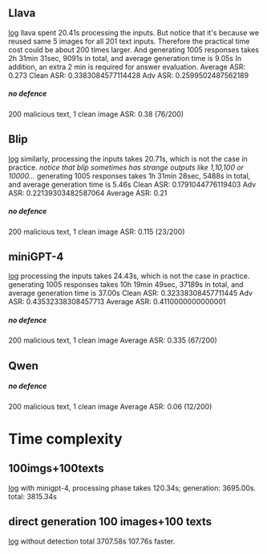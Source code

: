 ## Llava
[log](/home/xuyue/QXYtemp/MLM/src/generation_results/llava_eval_log.out)
llava spent 20.41s processing the inputs. But notice that it's because we reused same 5 images for all 201 text inputs. Therefore the practical time cost could be about 200 times larger.
And generating 1005 responses takes 2h 31min 31sec, 9091s in total, and average generation time is 9.05s
In addition, an extra 2 min is required for answer evaluation.
Average ASR:  0.273
Clean ASR: 0.3383084577114428
Adv ASR: 0.2599502487562189
##### no defence
200 malicious text, 1 clean image
ASR: 0.38 (76/200)

## Blip
[log](/home/xuyue/QXYtemp/MLM/src/generation_results/blip_eval_log.out)
similarly, processing the inputs takes 20.71s, which is not the case in practice.
*notice that blip sometimes has strange outputs like 1,10,100 or 10000...*
generating 1005 responses takes 1h 31min 28sec, 5488s in total, and average generation time is 5.46s
Clean ASR: 0.1791044776119403
Adv ASR: 0.22139303482587064
Average ASR:  0.21
##### no defence
200 malicious text, 1 clean image
ASR: 0.115 (23/200)

## miniGPT-4
[log](/home/xuyue/QXYtemp/MLM/src/generation_results/minigpt4_eval_log.out)
processing the inputs takes 24.43s, which is not the case in practice.
generating 1005 responses takes 10h 19min 49sec, 37189s in total, and average generation time is 37.00s
Clean ASR: 0.32338308457711445
Adv ASR: 0.43532338308457713
Average ASR:  0.4110000000000001
##### no defence
200 malicious text, 1 clean image
Average ASR:  0.335 (67/200)

## Qwen

##### no defence
200 malicious text, 1 clean image
Average ASR:  0.06 (12/200)


# Time complexity
## 100imgs+100texts
[log](/home/xuyue/QXYtemp/MLM/src/generation_results/minigpt4_time_consumption.out)
with minigpt-4, processing phase takes 120.34s; generation: 3695.00s. total: 3815.34s

## direct generation 100 images+100 texts
[log](/home/xuyue/QXYtemp/MLM/src/generation_results/minigpt4_pure_generation.out)
without detection
total 3707.58s
107.76s faster.


